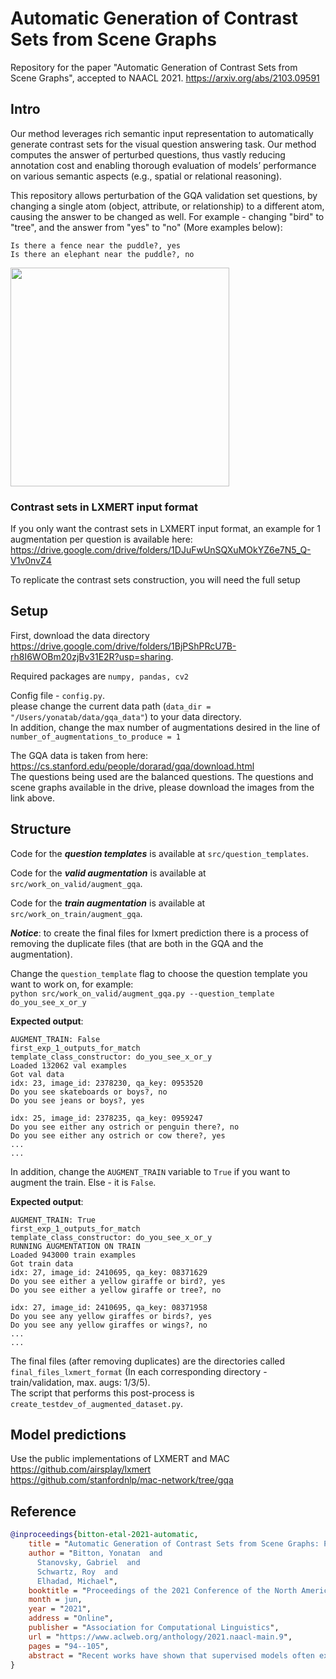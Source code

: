 # Automatic Generation of Contrast Sets from Scene Graphs
Repository for the paper "Automatic Generation of Contrast Sets from Scene Graphs", accepted to NAACL 2021.
https://arxiv.org/abs/2103.09591

## Intro   

Our method leverages rich semantic input representation to automatically generate contrast sets for the visual question answering task. Our method computes the answer of perturbed questions, thus vastly reducing annotation cost and enabling thorough evaluation of models’ performance on various semantic aspects (e.g., spatial or relational reasoning).  

This repository allows perturbation of the GQA validation set questions, by changing a single atom (object, attribute, or relationship) to a different atom, causing the answer to be changed as well. For example - changing "bird" to "tree", and the answer from "yes" to "no" (More examples below):
```
Is there a fence near the puddle?, yes
Is there an elephant near the puddle?, no
```

<img src="https://i.ibb.co/JsY90hj/fig1.png" width="350">

### Contrast sets in LXMERT input format
If you only want the contrast sets in LXMERT input format, an example for 1 augmentation per question is available here: https://drive.google.com/drive/folders/1DJuFwUnSQXuMOkYZ6e7N5_Q-V1v0nvZ4

To replicate the contrast sets construction, you will need the full setup

## Setup   

First, download the data directory https://drive.google.com/drive/folders/1BjPShPRcU7B-rh8I6WOBm20zjBv31E2R?usp=sharing. 
  
Required packages are `numpy, pandas, cv2`   

Config file - `config.py`.    
please change the current data path (`data_dir = "/Users/yonatab/data/gqa_data"`) to your data directory.  
In addition, change the max number of augmentations desired in the line of `number_of_augmentations_to_produce = 1`  

The GQA data is taken from here: https://cs.stanford.edu/people/dorarad/gqa/download.html  
The questions being used are the balanced questions. The questions and scene graphs available in the drive, please download the images from the link above.  

## Structure     

Code for the ***question templates*** is available at `src/question_templates`.  

Code for the ***valid augmentation*** is available at `src/work_on_valid/augment_gqa`.  
 
Code for the ***train augmentation*** is available at `src/work_on_train/augment_gqa`.  
  
***Notice***: to create the final files for lxmert prediction there is a process of removing the duplicate files (that are both in the GQA and the augmentation).  

Change the `question_template` flag to choose the question template you want to work on, for example:  
```python src/work_on_valid/augment_gqa.py --question_template do_you_see_x_or_y```  

**Expected output**:
```
AUGMENT_TRAIN: False
first_exp_1_outputs_for_match
template_class_constructor: do_you_see_x_or_y
Loaded 132062 val examples
Got val data
idx: 23, image_id: 2378230, qa_key: 0953520
Do you see skateboards or boys?, no
Do you see jeans or boys?, yes

idx: 25, image_id: 2378235, qa_key: 0959247
Do you see either any ostrich or penguin there?, no
Do you see either any ostrich or cow there?, yes
...
...
```

In addition, change the `AUGMENT_TRAIN` variable to `True` if you want to augment the train. Else - it is `False`.  

**Expected output**:
```
AUGMENT_TRAIN: True
first_exp_1_outputs_for_match
template_class_constructor: do_you_see_x_or_y
RUNNING AUGMENTATION ON TRAIN
Loaded 943000 train examples
Got train data
idx: 27, image_id: 2410695, qa_key: 08371629
Do you see either a yellow giraffe or bird?, yes
Do you see either a yellow giraffe or tree?, no

idx: 27, image_id: 2410695, qa_key: 08371958
Do you see any yellow giraffes or birds?, yes
Do you see any yellow giraffes or wings?, no
...
...
```

The final files (after removing duplicates) are the directories called `final_files_lxmert_format` (In each corresponding directory - train/validation, max. augs: 1/3/5).    
The script that performs this post-process is `create_testdev_of_augmented_dataset.py`.  

## Model predictions

Use the public implementations of LXMERT and MAC     
https://github.com/airsplay/lxmert   
https://github.com/stanfordnlp/mac-network/tree/gqa   

## Reference

```bibtex
@inproceedings{bitton-etal-2021-automatic,
    title = "Automatic Generation of Contrast Sets from Scene Graphs: Probing the Compositional Consistency of {GQA}",
    author = "Bitton, Yonatan  and
      Stanovsky, Gabriel  and
      Schwartz, Roy  and
      Elhadad, Michael",
    booktitle = "Proceedings of the 2021 Conference of the North American Chapter of the Association for Computational Linguistics: Human Language Technologies",
    month = jun,
    year = "2021",
    address = "Online",
    publisher = "Association for Computational Linguistics",
    url = "https://www.aclweb.org/anthology/2021.naacl-main.9",
    pages = "94--105",
    abstract = "Recent works have shown that supervised models often exploit data artifacts to achieve good test scores while their performance severely degrades on samples outside their training distribution. Contrast sets (Gardneret al., 2020) quantify this phenomenon by perturbing test samples in a minimal way such that the output label is modified. While most contrast sets were created manually, requiring intensive annotation effort, we present a novel method which leverages rich semantic input representation to automatically generate contrast sets for the visual question answering task. Our method computes the answer of perturbed questions, thus vastly reducing annotation cost and enabling thorough evaluation of models{'} performance on various semantic aspects (e.g., spatial or relational reasoning). We demonstrate the effectiveness of our approach on the GQA dataset and its semantic scene graph image representation. We find that, despite GQA{'}s compositionality and carefully balanced label distribution, two high-performing models drop 13-17{\%} in accuracy compared to the original test set. Finally, we show that our automatic perturbation can be applied to the training set to mitigate the degradation in performance, opening the door to more robust models.",
}
```
